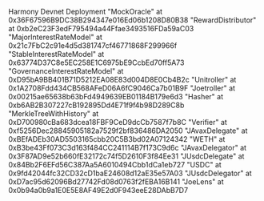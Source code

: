 Harmony Devnet Deployment
"MockOracle" at 0x36F67596B9DC38B294347e016Ed06b1208D80B38
"RewardDistributor" at 0xb2eC23F3edF795494a44Ffae3493516FDa59aC03
"MajorInterestRateModel" at 0x21c7FbC2c91e4d5d381747cf46771868F299966f
"StableInterestRateModel" at 0x63774D37C8e5EC258E1C6975bE9CcbEd70ff5A73
"GovernanceInterestRateModel" at 0xD95bA9BB401B71D5212EA08E83d004D8E0Cb4B2c
"Unitroller" at 0x1A2708Fdd434CB568AFeD06A6fC9046Ca7b01B9F
"Joetroller" at 0x00215ae65638b63bFd4949639EB01184B179e6d3
"Hasher" at 0xb6AB2B307227cB192895Dd4E71f9f4b98D289C8b
"MerkleTreeWithHistory" at 0xD700980cBa683dcea18FBF9CeD9dcCb7587f7b8C
"Verifier" at 0xf5256Dec28845905182a7529f2bf836486DA2050
"JAvaxDelegate" at 0xBEfADEb30AD5503165cbb20C5B3bd02A07124342
"WETH" at 0xB3be43Ff073C3d163f484CC241114B7f173C9d6c
"JAvaxDelegator" at 0x3F87AD9e52b660fE32172c74f5D2610F3f84Ee31
"JUsdcDelegate" at 0x84Bb2F6EFd56C387Aa5A6010494Cbb1dCa1eb727
"USDC" at 0x9fd42044fc32CD32cD1baE24608d12aE35e57A03
"JUsdcDelegator" at 0xD7ac95d62096Bd27742Fd08d0763f2fEBA16B141
"JoeLens" at 0x0b94a0b9a1E0E5E8AF49E2d0F943eeE28DAbB7D7